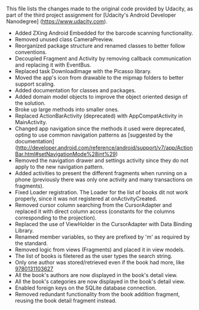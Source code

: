 This file lists the changes made to the original code provided by Udacity,
as part of the third project assignment for [Udacity's Android Developer Nanodegree]
(https://www.udacity.com).

* Added ZXing Android Embedded for the barcode scanning functionality.
* Removed unused class CameraPreview.
* Reorganized package structure and renamed classes to better follow conventions.
* Decoupled Fragment and Activity by removing callback communication and
  replacing it with EventBus.
* Replaced task DownloadImage with the Picasso library.
* Moved the app's icon from drawable to the mipmap folders to better support
  scaling.
* Added documentation for classes and packages.
* Added domain model objects to improve the object oriented design of the
  solution.
* Broke up large methods into smaller ones.
* Replaced ActionBarActivity (deprecated) with AppCompatActivity in MainActivity.
* Changed app navigation since the methods it used were deprecated, opting
  to use common navigation patterns as [suggested by the documentation]
  (http://developer.android.com/reference/android/support/v7/app/ActionBar.html#setNavigationMode%28int%29)
* Removed the navigation drawer and settings activity since they do not apply
  to the new navigation pattern.
* Added activities to present the different fragments when running on a phone
  (previously there was only one activity and many transactions on fragments).
* Fixed Loader registration. The Loader for the list of books dit not work
  properly, since it was not registered at onActivityCreated.
* Removed cursor column searching from the CursorAdapter and replaced it with
  direct column access (constants for the columns corresponding to the projection).
* Replaced the use of ViewHolder in the CursorAdapter with Data Binding Library.
* Renamed member variables, so they are prefixed by 'm' as required by the standard.
* Removed logic from views (Fragments) and placed it in view models.
* The list of books is filetered as the user types the search string.
* Only one author was stored/retrieved even if the book had more, like
  [9780131103627](https://www.googleapis.com/books/v1/volumes?q=isbn:9780131103627)
* All the book's authors are now displayed in the book's detail view.
* All the book's categories are now displayed in the book's detail view.
* Enabled foreign keys on the SQLite database connection.
* Removed redundant functionality from the book addition fragment, reusing
  the book detail fragment instead.
